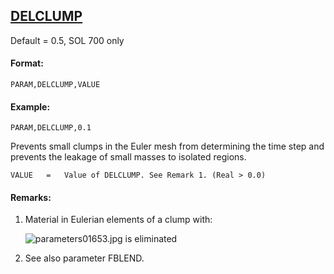 ## [DELCLUMP](https://nexus.hexagon.com/documentationcenter/bundle/MSC_Nastran_2022.4/page/Nastran_Combined_Book/qrg/parameters/TOC.DELCLUMP.xhtml)

Default = 0.5, SOL 700 only

#### Format:

```nastran
PARAM,DELCLUMP,VALUE
```

#### Example:

```nastran
PARAM,DELCLUMP,0.1
```

Prevents small clumps in the Euler mesh from determining the time step and prevents the leakage of small masses to isolated regions.

```
VALUE   =   Value of DELCLUMP. See Remark 1. (Real > 0.0)
```
#### Remarks:

1. Material in Eulerian elements of a clump with:

     ![parameters01653.jpg](https://help-be.hexagonmi.com/bundle/MSC_Nastran_2022.4/page/Nastran_Combined_Book/qrg/parameters/../../../assets/parameters01653.jpg?_LANG=enus)  is eliminated

2. See also parameter FBLEND.


